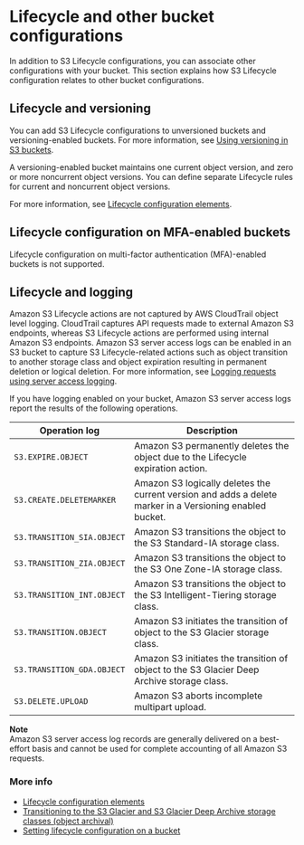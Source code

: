 # Lifecycle and other bucket configurations<a name="lifecycle-and-other-bucket-config"></a>

In addition to S3 Lifecycle configurations, you can associate other configurations with your bucket\. This section explains how S3 Lifecycle configuration relates to other bucket configurations\.

## Lifecycle and versioning<a name="lifecycle-versioning-support-intro"></a>

You can add S3 Lifecycle configurations to unversioned buckets and versioning\-enabled buckets\. For more information, see [Using versioning in S3 buckets](Versioning.md)\. 

A versioning\-enabled bucket maintains one current object version, and zero or more noncurrent object versions\. You can define separate Lifecycle rules for current and noncurrent object versions\.

For more information, see [Lifecycle configuration elements](intro-lifecycle-rules.md)\.

## Lifecycle configuration on MFA\-enabled buckets<a name="lifecycle-general-considerations-mfa-enabled-bucket"></a>

Lifecycle configuration on multi\-factor authentication \(MFA\)\-enabled buckets is not supported\.

## Lifecycle and logging<a name="lifecycle-general-considerations-logging"></a>

Amazon S3 Lifecycle actions are not captured by AWS CloudTrail object level logging\. CloudTrail captures API requests made to external Amazon S3 endpoints, whereas S3 Lifecycle actions are performed using internal Amazon S3 endpoints\. Amazon S3 server access logs can be enabled in an S3 bucket to capture S3 Lifecycle\-related actions such as object transition to another storage class and object expiration resulting in permanent deletion or logical deletion\. For more information, see [Logging requests using server access logging](ServerLogs.md)\.

If you have logging enabled on your bucket, Amazon S3 server access logs report the results of the following operations\.


| Operation log | Description | 
| --- | --- | 
|  `S3.EXPIRE.OBJECT`  |  Amazon S3 permanently deletes the object due to the Lifecycle expiration action\.  | 
|  `S3.CREATE.DELETEMARKER`  |  Amazon S3 logically deletes the current version and adds a delete marker in a Versioning enabled bucket\.  | 
|  `S3.TRANSITION_SIA.OBJECT`  |  Amazon S3 transitions the object to the S3 Standard\-IA storage class\.  | 
|  `S3.TRANSITION_ZIA.OBJECT`  |  Amazon S3 transitions the object to the S3 One Zone\-IA storage class\.  | 
|  `S3.TRANSITION_INT.OBJECT`  |  Amazon S3 transitions the object to the S3 Intelligent\-Tiering storage class\.  | 
|  `S3.TRANSITION.OBJECT`  |  Amazon S3 initiates the transition of object to the S3 Glacier storage class\.  | 
|  `S3.TRANSITION_GDA.OBJECT`  |  Amazon S3 initiates the transition of object to the S3 Glacier Deep Archive storage class\.  | 
|  `S3.DELETE.UPLOAD`  |  Amazon S3 aborts incomplete multipart upload\.  | 

**Note**  
Amazon S3 server access log records are generally delivered on a best\-effort basis and cannot be used for complete accounting of all Amazon S3 requests\. 

### More info<a name="lifecycle-general-considerations-logging-more-info"></a>
+ [Lifecycle configuration elements](intro-lifecycle-rules.md) 
+ [Transitioning to the S3 Glacier and S3 Glacier Deep Archive storage classes \(object archival\)](lifecycle-transition-general-considerations.md#before-deciding-to-archive-objects)
+ [Setting lifecycle configuration on a bucket](how-to-set-lifecycle-configuration-intro.md) 